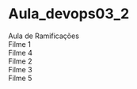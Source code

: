 # Aula_devops03_2
Aula de Ramificações<br>
Filme 1<br>
Filme 4<br>
Filme 2<br>
Filme 3<br>
Filme 5<br>
